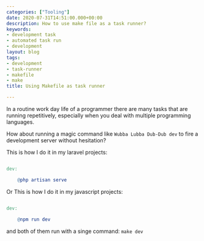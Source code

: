 ```yaml
---
categories: ["Tooling"]
date: 2020-07-31T14:51:00.000+00:00
description: How to use make file as a task runner?
keywords:
- development task
- automated task run
- development
layout: blog
tags:
- development
- task-runner
- makefile
- make
title: Using Makefile as task runner

---
```

In a routine work day life of a programmer there are many tasks that are running repetitively, especially when you deal with multiple programming languages.

How about running a magic command like `Wubba Lubba Dub-Dub dev` to fire a development server without hesitation?

This is how I do it  in my laravel projects:
```Makefile

dev:

    @php artisan serve

```

Or This is how I do it in my javascript projects:

```Makefile

dev:

    @npm run dev
```

and both of them run with a singe command: `make dev`
